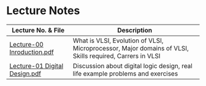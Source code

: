 # Lecture Notes

| Lecture No. & File |Description  |
|--------------------|------------|
|[Lecture-00 Inroduction.pdf](https://github.com/pravinzode/Sept-2025-Verilog_HDL/blob/main/Lecture_Notes/Lecture-00%20Introduction.pdf)| What is VLSI, Evolution of VLSI, Microprocessor, Major domains of VLSI, Skills required, Carrers in VLSI |
|[Lecture-01 Digital Design.pdf](https://github.com/pravinzode/Sept-2025-Verilog_HDL/blob/main/Lecture_Notes/Lecture-01%20Digital%20Design.pdf)|Discussion about digital logic design, real life example problems and exercises |



